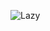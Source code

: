 ![Lazy]([https://media.giphy.com/media/3oEjI6SIIHBdRxXI40/giphy.gif](https://media.giphy.com/media/v1.Y2lkPTc5MGI3NjExa2trcGRtbmhicngweTRzNjVrZXQweTJxODFjcmVrM2R5b3J1bnc5diZlcD12MV9naWZzX3NlYXJjaCZjdD1n/26ufnwz3wDUli7GU0/giphy.gif))

